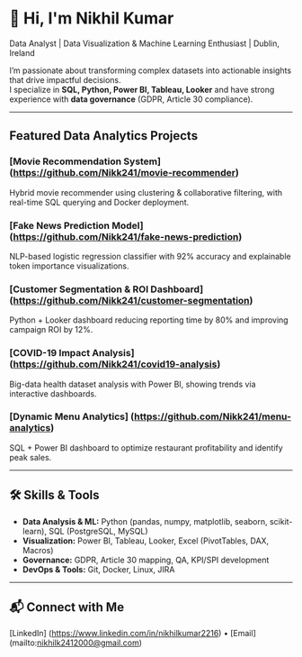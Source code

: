 
# 👋 Hi, I'm Nikhil Kumar
Data Analyst | Data Visualization & Machine Learning Enthusiast | Dublin, Ireland  

I’m passionate about transforming complex datasets into actionable insights that drive impactful decisions.  
I specialize in **SQL, Python, Power BI, Tableau, Looker** and have strong experience with **data governance** (GDPR, Article 30 compliance).

---

## Featured Data Analytics Projects

### [Movie Recommendation System] (https://github.com/Nikk241/movie-recommender) 
Hybrid movie recommender using clustering & collaborative filtering, with real-time SQL querying and Docker deployment.

### [Fake News Prediction Model] (https://github.com/Nikk241/fake-news-prediction)
NLP-based logistic regression classifier with 92% accuracy and explainable token importance visualizations.

### [Customer Segmentation & ROI Dashboard] (https://github.com/Nikk241/customer-segmentation)
Python + Looker dashboard reducing reporting time by 80% and improving campaign ROI by 12%.

### [COVID-19 Impact Analysis] (https://github.com/Nikk241/covid19-analysis)
Big-data health dataset analysis with Power BI, showing trends via interactive dashboards.

### [Dynamic Menu Analytics] (https://github.com/Nikk241/menu-analytics)
SQL + Power BI dashboard to optimize restaurant profitability and identify peak sales.

---

## 🛠 Skills & Tools
- **Data Analysis & ML:** Python (pandas, numpy, matplotlib, seaborn, scikit-learn), SQL (PostgreSQL, MySQL)
- **Visualization:** Power BI, Tableau, Looker, Excel (PivotTables, DAX, Macros)
- **Governance:** GDPR, Article 30 mapping, QA, KPI/SPI development
- **DevOps & Tools:** Git, Docker, Linux, JIRA

---

## 📬 Connect with Me
[LinkedIn] (https://www.linkedin.com/in/nikhilkumar2216) • [Email] (mailto:nikhilk2412000@gmail.com)

